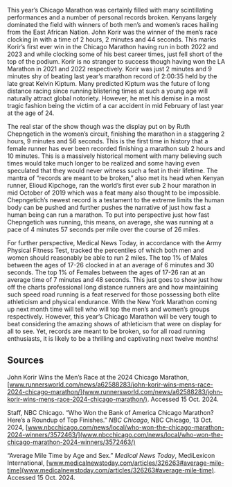 This year’s Chicago Marathon was certainly filled with many scintillating performances and a number of personal records broken. Kenyans largely dominated the field with winners of both men’s and women’s races hailing from the East African Nation. John Korir was the winner of the men’s race clocking in with a time of  2 hours, 2 minutes and 44 seconds. This marks Korir’s first ever win in the Chicago Marathon having run in both 2022 and 2023 and while clocking some of his best career times, just fell short of the top of the podium. Korir is no stranger to success though having won the LA Marathon in 2021 and 2022 respectively. Korir was just 2 minutes and 9 minutes shy of beating last year’s marathon record of 2:00:35 held by the late great Kelvin Kiptum. Many predicted Kiptum was the future of long distance racing since running blistering times at such a young age will naturally attract global notoriety. However, he met his demise in a most tragic fashion being the victim of a car accident in mid February of last year at the age of 24. 

The real star of the show though was the display put on by Ruth Chepngetich in the women’s circuit, finishing the marathon in a staggering 2 hours, 9 minutes and 56 seconds. This is the first time in history that a female runner has ever been recorded finishing a marathon sub 2 hours and 10 minutes. This is a massively historical moment with many believing such times would take much longer to be realized and some having even speculated that they would never witness such a feat in their lifetime. The mantra of “records are meant to be broken,” also met its head when Kenyan runner, Elioud Kipchoge, ran the world’s first ever sub 2 hour marathon in mid October of 2019 which was a feat many also thought to be impossible. Chepngetich’s newest record is a testament to the extreme limits the human body can be pushed and further pushes the narrative of just how fast a human being can run a marathon. To put into perspective just how fast Chepngetich was running, this means, on average, she was running at a pace of 4 minutes 57 seconds per mile over the course of 26 miles. 

For further perspective, Medical News Today, in accordance with the Army Physical Fitness Test, tracked the percentiles of which both men and women should reasonably be able to run 2 miles. The top 1% of Males between the ages of 17-26 clocked in at an average of 6 minutes and 30 seconds. The top 1% of Females between the ages of 17-26 ran at an average time of 7 minutes and 48 seconds. This just goes to show just how off the charts professional long distance runners are and how maintaining such speed road running is a feat reserved for those possessing both elite athleticism and physical endurance. With the New York Marathon coming up next month time will tell who will top the men’s and women’s groups respectively. However, this year’s Chicago Marathon will be very tough to beat considering the amazing shows of athleticism that were on display for all to see. Yet, records are meant to be broken, so for all road running enthusiasts, it is likely to be a thrilling and captivating next twelve months!


## Sources
John Korir Wins the Men’s Race at the 2024 Chicago Marathon, [www.runnersworld.com/news/a62588283/john-korir-wins-mens-race-2024-chicago-marathon/](www.runnersworld.com/news/a62588283/john-korir-wins-mens-race-2024-chicago-marathon/).  Accessed 15 Oct. 2024.

Staff, NBC Chicago. “Who Won the Bank of America Chicago Marathon? Here’s a Roundup of Top Finishes.” *NBC Chicago*, NBC Chicago, 13 Oct. 2024, [www.nbcchicago.com/news/local/who-won-the-chicago-marathon-2024-winners/3572463/](www.nbcchicago.com/news/local/who-won-the-chicago-marathon-2024-winners/3572463/)

“Average Mile Time by Age and Sex.” *Medical News Today*, MediLexicon International, [www.medicalnewstoday.com/articles/326263#average-mile-time](www.medicalnewstoday.com/articles/326263#average-mile-time). Accessed 15 Oct. 2024. 

